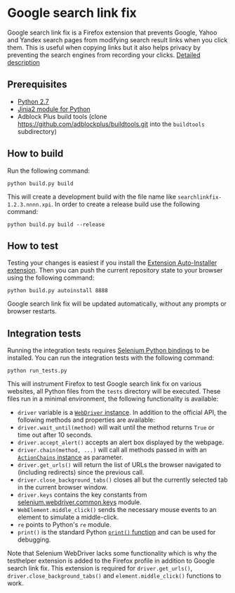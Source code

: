 Google search link fix
=============================

Google search link fix is a Firefox extension that prevents Google, Yahoo and Yandex search pages from modifying search result links when you click them. This is useful when copying links but it also helps privacy by preventing the search engines from recording your clicks. [Detailed description](https://palant.de/2011/11/28/google-yandex-search-link-fix)

Prerequisites
-------------
* [Python 2.7](https://www.python.org/downloads/)
* [Jinja2 module for Python](http://jinja.pocoo.org/docs/intro/#installation)
* Adblock Plus build tools (clone https://github.com/adblockplus/buildtools.git into the `buildtools` subdirectory)

How to build
------------

Run the following command:

    python build.py build

This will create a development build with the file name like `searchlinkfix-1.2.3.nnnn.xpi`. In order to create a release build use the following command:

    python build.py build --release

How to test
-----------

Testing your changes is easiest if you install the [Extension Auto-Installer extension](https://addons.mozilla.org/addon/autoinstaller/). Then you can push the current repository state to your browser using the following command:

    python build.py autoinstall 8888

Google search link fix will be updated automatically, without any prompts or browser restarts.

Integration tests
-----------------

Running the integration tests requires [Selenium Python bindings](http://selenium-python.readthedocs.org/en/latest/installation.html) to be installed. You can run the integration tests with the following command:

    python run_tests.py

This will instrument Firefox to test Google search link fix on various websites, all Python files from the `tests` directory will be executed. These files run in a minimal environment, the following functionality is available:

* `driver` variable is a [`WebDriver` instance](http://selenium.googlecode.com/svn/trunk/docs/api/py/webdriver_remote/selenium.webdriver.remote.webdriver.html). In addition to the official API, the following methods and properties are available:
 * `driver.wait_until(method)` will wait until the method returns `True` or time out after 10 seconds.
 * `driver.accept_alert()` accepts an alert box displayed by the webpage.
 * `driver.chain(method, ...)` will call all methods passed in with an [`ActionChains` instance](http://selenium.googlecode.com/svn/trunk/docs/api/py/webdriver/selenium.webdriver.common.action_chains.html) as parameter.
 * `driver.get_urls()` will return the list of URLs the browser navigated to (including redirects) since the previous call.
 * `driver.close_background_tabs()` closes all but the currently selected tab in the current browser window.
 * `driver.keys` contains the key constants from [selenium.webdriver.common.keys](http://selenium.googlecode.com/svn/trunk/docs/api/py/webdriver/selenium.webdriver.common.keys.html) module.
 * `WebElement.middle_click()` sends the necessary mouse events to an element to simulate a middle-click.
* `re` points to Python's `re` module.
* `print()` is the standard Python [`print()` function](https://docs.python.org/2/library/functions.html#print) and can be used for debugging.

Note that Selenium WebDriver lacks some functionality which is why the testhelper extension is added to the Firefox profile in addition to Google search link fix. This extension is required for `driver.get_urls()`, `driver.close_background_tabs()` and `element.middle_click()` functions to work.

